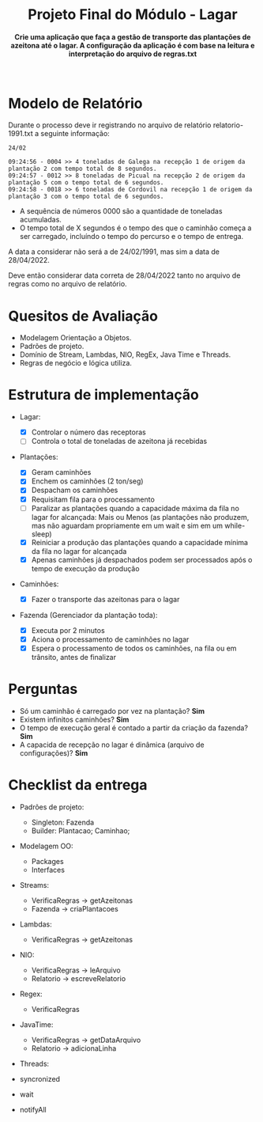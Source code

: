 <h1 align="center"> Projeto Final do Módulo - Lagar </h1>
<h4 align="center">
Crie uma aplicação que faça a gestão de transporte das plantações de azeitona até o lagar.
A configuração da aplicação é com base na leitura e interpretação do arquivo de regras.txt</h4>
<br />

# Modelo de Relatório

Durante o processo deve ir registrando no arquivo de relatório relatorio-1991.txt a seguinte informação:

```
24/02

09:24:56 - 0004 >> 4 toneladas de Galega na recepção 1 de origem da plantação 2 com tempo total de 8 segundos.
09:24:57 - 0012 >> 8 toneladas de Picual na recepção 2 de origem da plantação 5 com o tempo total de 6 segundos.
09:24:58 - 0018 >> 6 toneladas de Cordovil na recepção 1 de origem da plantação 3 com o tempo total de 6 segundos.
```

- A sequência de números 0000 são a quantidade de toneladas acumuladas.
- O tempo total de X segundos é o tempo des que o caminhão começa a ser carregado, incluíndo o tempo do percurso e o tempo de entrega.

A data a considerar não será a de 24/02/1991, mas sim a data de 28/04/2022.

Deve então considerar data correta de 28/04/2022 tanto no arquivo de regras como no arquivo de relatório.

# Quesitos de Avaliação

- Modelagem Orientação a Objetos.
- Padrões de projeto.
- Domínio de Stream, Lambdas, NIO, RegEx, Java Time e Threads.
- Regras de negócio e lógica utiliza.

# Estrutura de implementação

- Lagar:

  - [x] Controlar o número das receptoras
  - [ ] Controla o total de toneladas de azeitona já recebidas

- Plantações:

  - [x] Geram caminhões
  - [x] Enchem os caminhões (2 ton/seg)
  - [x] Despacham os caminhões
  - [x] Requisitam fila para o processamento
  - [ ] Paralizar as plantações quando a capacidade máxima da fila no lagar for alcançada: Mais ou Menos (as plantações não produzem, mas não aguardam propriamente em um wait e sim em um while-sleep)
  - [x] Reiniciar a produção das plantações quando a capacidade mínima da fila no lagar for alcançada
  - [x] Apenas caminhões já despachados podem ser processados após o tempo de execução da produção

- Caminhões:

  - [x] Fazer o transporte das azeitonas para o lagar

- Fazenda (Gerenciador da plantação toda):
  - [x] Executa por 2 minutos
  - [x] Aciona o processamento de caminhões no lagar
  - [x] Espera o processamento de todos os caminhões, na fila ou em trânsito, antes de finalizar

# Perguntas

- Só um caminhão é carregado por vez na plantação? **Sim**
- Existem infinitos caminhões? **Sim**
- O tempo de execução geral é contado a partir da criação da fazenda? **Sim**
- A capacida de recepção no lagar é dinâmica (arquivo de configurações)? **Sim**

# Checklist da entrega

- Padrões de projeto:

  - Singleton: Fazenda
  - Builder: Plantacao; Caminhao;

- Modelagem OO:

  - Packages
  - Interfaces

- Streams:

  - VerificaRegras -> getAzeitonas
  - Fazenda -> criaPlantacoes

- Lambdas:

  - VerificaRegras -> getAzeitonas

- NIO:

  - VerificaRegras -> leArquivo
  - Relatorio -> escreveRelatorio

- Regex:

  - VerificaRegras

- JavaTime:

  - VerificaRegras -> getDataArquivo
  - Relatorio -> adicionaLinha

- Threads:

- syncronized
- wait
- notifyAll
